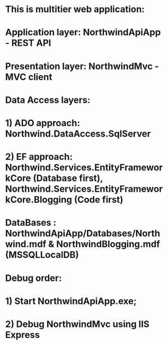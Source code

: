 # This is multitier web application:
# Application layer: NorthwindApiApp - REST API
# Presentation layer: NorthwindMvc - MVC client
# Data Access layers: 
# 1) ADO approach: Northwind.DataAccess.SqlServer
# 2) EF approach: Northwind.Services.EntityFrameworkCore (Database first), Northwind.Services.EntityFrameworkCore.Blogging (Code first)
# DataBases : NorthwindApiApp/Databases/Northwind.mdf & NorthwindBlogging.mdf (MSSQLLocalDB)
# Debug order:
# 1) Start NorthwindApiApp.exe;
# 2) Debug NorthwindMvc using IIS Express
